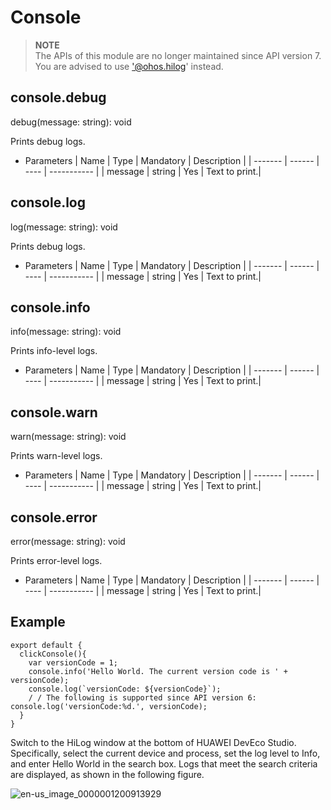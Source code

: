 # Console

> **NOTE**<br>
> The APIs of this module are no longer maintained since API version 7. You are advised to use ['@ohos.hilog](js-apis-hilog.md)' instead.

## console.debug

debug(message: string): void

Prints debug logs.

- Parameters
  | Name    | Type    | Mandatory  | Description         |
  | ------- | ------ | ---- | ----------- |
  | message | string | Yes   | Text to print.|


## console.log

log(message: string): void

Prints debug logs.

- Parameters
  | Name    | Type    | Mandatory  | Description         |
  | ------- | ------ | ---- | ----------- |
  | message | string | Yes   | Text to print.|


## console.info

info(message: string): void

Prints info-level logs.

- Parameters
  | Name    | Type    | Mandatory  | Description         |
  | ------- | ------ | ---- | ----------- |
  | message | string | Yes   | Text to print.|


## console.warn

warn(message: string): void

Prints warn-level logs.

- Parameters
  | Name    | Type    | Mandatory  | Description         |
  | ------- | ------ | ---- | ----------- |
  | message | string | Yes   | Text to print.|


## console.error

error(message: string): void

Prints error-level logs.

- Parameters
  | Name    | Type    | Mandatory  | Description         |
  | ------- | ------ | ---- | ----------- |
  | message | string | Yes   | Text to print.|


## Example

```
export default {    
  clickConsole(){        
    var versionCode = 1;        
    console.info('Hello World. The current version code is ' + versionCode);        
    console.log(`versionCode: ${versionCode}`);        
    / / The following is supported since API version 6: console.log('versionCode:%d.', versionCode);   
  }
}
```

Switch to the HiLog window at the bottom of HUAWEI DevEco Studio. Specifically, select the current device and process, set the log level to Info, and enter Hello World in the search box. Logs that meet the search criteria are displayed, as shown in the following figure.

![en-us_image_0000001200913929](figures/en-us_image_0000001200913929.png)
